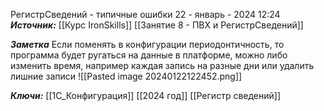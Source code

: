 
РегистрСведений - типичные ошибки
 22 - январь - 2024  12:24 
***Источник:***  [[Курс IronSkills]] [[Занятие 8 - ПВХ и РегистрСведений]]

***Заметка*** 
Если поменять в конфигурации периодонтичность, то программа будет ругаться на данные в платформе, можно либо изменить время, например каждая запись на разные дни или удалить лишние записи
![[Pasted image 20240122122452.png]]

***Ключи:*** [[1С_Конфигурация]] [[2024 год]] [[Регистр сведений]]
